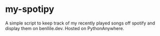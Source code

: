 # my-spotipy
A simple script to keep track of my recently played songs off spotify and display them on benllile.dev. Hosted on PythonAnywhere.
